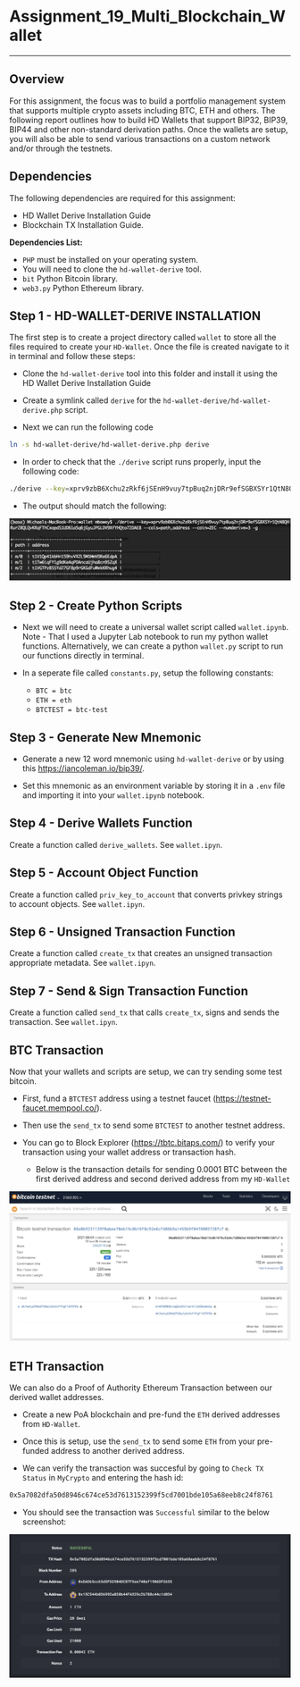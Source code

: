 # Assignment_19_Multi_Blockchain_Wallet


---

## Overview 
For this assignment, the focus was to build a portfolio management system that supports multiple crypto assets including BTC, ETH and others.  The following report outlines how to build HD Wallets that support BIP32, BIP39, BIP44 and other non-standard derivation paths. Once the wallets are setup, you will also be able to send various transactions on a custom network and/or through the testnets. 

## Dependencies

The following dependencies are required for this assignment:

 * HD Wallet Derive Installation Guide
 * Blockchain TX Installation Guide.


**Dependencies List:**

* `PHP` must be installed on your operating system.
* You will need to clone the `hd-wallet-derive` tool.
* `bit` Python Bitcoin library.
* `web3.py` Python Ethereum library.


## Step 1 - HD-WALLET-DERIVE INSTALLATION
The first step is to create a project directory called `wallet` to store all the files required to create your `HD-Wallet`. Once the file is created navigate to it in terminal and follow these steps:

* Clone the `hd-wallet-derive` tool into this folder and install it using the HD Wallet Derive Installation Guide
 
* Create a symlink called `derive` for the `hd-wallet-derive/hd-wallet-derive.php` script. 

* Next we can run the following code

```bash
ln -s hd-wallet-derive/hd-wallet-derive.php derive
```

* In order to check that the `./derive` script runs properly, input the following code:

```bash
./derive --key=xprv9zbB6Xchu2zRkf6jSEnH9vuy7tpBuq2njDRr9efSGBXSYr1QtN8QHRur28QLQvKRqFThCxopdS1UD61a5q6jGyuJPGLDV9XfYHQto72DAE8 --cols=path,address --coin=ZEC --numderive=3 -g
```
* The output should match the following:

![HD Address](Screenshots/address.png)


## Step 2 - Create Python Scripts

* Next we will need to create a universal wallet script called `wallet.ipynb`. Note - That I used a Jupyter Lab notebook to run my python wallet functions. Alternatively, we can create a python `wallet.py` script to run our functions directly in terminal.    

* In a seperate file called `constants.py`, setup the following constants:

    * `BTC = btc`
    * `ETH = eth`
    * `BTCTEST = btc-test`

## Step 3 - Generate New Mnemonic

* Generate a new 12 word mnemonic using `hd-wallet-derive` or by using this https://iancoleman.io/bip39/.

* Set this mnemonic as an environment variable by storing it in a `.env` file and importing it into your `wallet.ipynb` notebook.

## Step 4 - Derive Wallets Function
Create a function called `derive_wallets`. See `wallet.ipyn`.


## Step 5 - Account Object Function
Create a function called `priv_key_to_account` that converts privkey strings to account objects. See `wallet.ipyn`.

## Step 6 - Unsigned Transaction Function
Create a function called `create_tx` that creates an unsigned transaction appropriate metadata. See `wallet.ipyn`.

## Step 7 - Send & Sign Transaction Function
Create a function called `send_tx` that calls `create_tx`, signs and sends the transaction. See `wallet.ipyn`.


## BTC Transaction
Now that your wallets and scripts are setup, we can try sending some test bitcoin. 

* First, fund a `BTCTEST` address using a testnet faucet (https://testnet-faucet.mempool.co/). 

* Then use the `send_tx` to send some `BTCTEST` to another testnet address.

* You can go to Block Explorer (https://tbtc.bitaps.com/) to verify your transaction using your wallet address or transaction hash.

    * Below is the transaction details for sending 0.0001 BTC between the first derived address and second derived address from my `HD-Wallet`

![BTC Transactions](Screenshots/BTC_tx.png)    

## ETH Transaction
We can also do a Proof of Authority Ethereum Transaction between our derived wallet addresses. 

* Create a new PoA blockchain and pre-fund the `ETH` derived addresses from `HD-Wallet`. 

* Once this is setup, use the `send_tx` to send some `ETH` from your pre-funded address to another derived address.


* We can verify the transaction was succesful by going to  `Check TX Status` in `MyCrypto` and entering the hash id:

```bash
0x5a7082dfa50d8946c674ce53d7613152399f5cd7001bde105a68eeb8c24f8761
```

* You should see the transaction was `Successful` similar to the below screenshot:


![ETH Transaction](Screenshots/ETH_tx.png)

